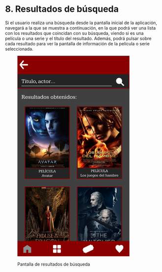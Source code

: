 # 8. Resultados de búsqueda

Si el usuario realiza una búsqueda desde la pantalla inicial de la aplicación, navegará a la que se muestra a continuación, en la que podrá ver una lista con los resultados que coincidan con su búsqueda, viendo si es una película o una serie y el título del resultado. Además, podrá pulsar sobre cada resultado para ver la pantalla de información de la película o serie seleccionada.

<figure><img src="../.gitbook/assets/image (21).png" alt=""><figcaption><p>Pantalla de resultados de búsqueda</p></figcaption></figure>
